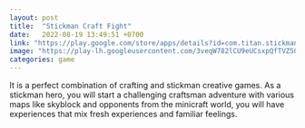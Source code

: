 ```yaml
---
layout: post
title:  "Stickman Craft Fight"
date:   2022-08-19 13:49:51 +0700
link: "https://play.google.com/store/apps/details?id=com.titan.stickman.craft.fight.adventure"
image: "https://play-lh.googleusercontent.com/3veqW782lCU9eUCsxpQfTVZ50WOucrhbGBCeiyNZ6akVYPWayavoh0U3uzr3hOouK2c=w1440-h620-rw"
categories: game
---
```


It is a perfect combination of crafting and stickman creative games. As a stickman hero, you will start a challenging craftsman adventure with various maps like skyblock and opponents from the minicraft world, you will have experiences that mix fresh experiences and familiar feelings.
